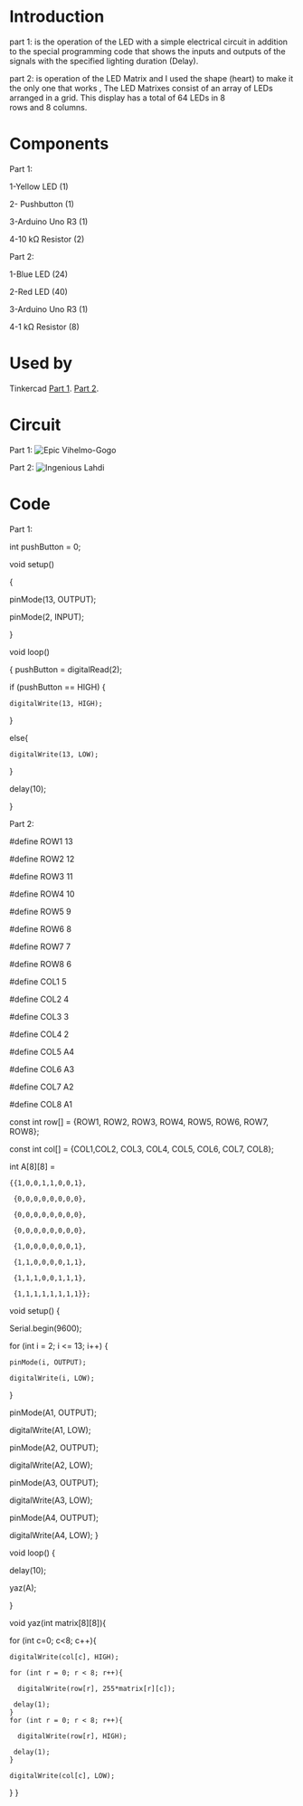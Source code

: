 # Introduction
part 1: is the operation of the LED with a simple electrical circuit in addition to the special programming code that shows the inputs and outputs of the signals with the specified lighting duration (Delay).


part 2: is operation of the LED Matrix and I used the shape (heart) to make it the only one that works , The LED Matrixes consist of an array of LEDs arranged in a grid. This display has a total of 64 LEDs in 8 rows and 8 columns.
# Components 

Part 1:

1-Yellow LED (1) 

2- Pushbutton (1)

3-Arduino Uno R3 (1)

4-10 kΩ Resistor (2)


Part 2:

1-Blue LED (24) 

2-Red LED (40)

3-Arduino Uno R3 (1)

4-1 kΩ Resistor (8)
# Used by
Tinkercad
[Part 1](https://www.tinkercad.com/things/bbXa8CN0cHX-epic-vihelmo-gogo/editel?sharecode=uCfsqxi3PktO4ExZ-mISIMvmH9Arxq3SakBNoTY8X6o).
[Part 2](https://www.tinkercad.com/things/6GDPoiwM7Gm-ingenious-lahdi/editel?sharecode=OAuCt8KuGlfElA_yeD1KdNkfK1UUpg0sh-GMlOYlL2Q).
# Circuit
Part 1:
![Epic Vihelmo-Gogo](https://github.com/joudalhef/SM23-EPD01/assets/139080884/31d89c9d-b524-415e-b914-dbf113fe3f93)


Part 2:
![Ingenious Lahdi](https://github.com/joudalhef/SM23-EPD01/assets/139080884/60e6bbf5-a20b-4601-a0e5-28442e1dfdda)
# Code

Part 1:

int pushButton = 0;

void setup() 

{
  
  pinMode(13, OUTPUT);
  
  pinMode(2, INPUT);

}

void loop() 

{
 pushButton = digitalRead(2);
  
  if (pushButton == HIGH) {
    
    digitalWrite(13, HIGH);
  }
 
  else{
    
    digitalWrite(13, LOW);
  }
  
  delay(10);

}







Part 2:

#define ROW1 13

#define ROW2 12

#define ROW3 11

#define ROW4 10

#define ROW5 9

#define ROW6 8

#define ROW7 7

#define ROW8 6


#define COL1 5

#define COL2 4

#define COL3 3

#define COL4 2

#define COL5 A4

#define COL6 A3

#define COL7 A2

#define COL8 A1

const int row[] = {ROW1, ROW2, ROW3, ROW4, ROW5, ROW6, ROW7, ROW8};


const int col[] = {COL1,COL2, COL3, COL4, COL5, COL6, COL7, COL8};



int A[8][8] = 
       
	{{1,0,0,1,1,0,0,1},
		      
	 {0,0,0,0,0,0,0,0},
		      
	 {0,0,0,0,0,0,0,0},
		      
	 {0,0,0,0,0,0,0,0},
		      
	 {1,0,0,0,0,0,0,1},
		      
	 {1,1,0,0,0,0,1,1},
		      
	 {1,1,1,0,0,1,1,1},
		     
	 {1,1,1,1,1,1,1,1}};

void setup() {
  
  Serial.begin(9600);
  
  for (int i = 2; i <= 13; i++) {
    
    pinMode(i, OUTPUT);
    
    digitalWrite(i, LOW);

  }
  
  pinMode(A1, OUTPUT);
  
  digitalWrite(A1, LOW);
  
  pinMode(A2, OUTPUT);
  
  digitalWrite(A2, LOW);
 
  pinMode(A3, OUTPUT);
 
  digitalWrite(A3, LOW);
  
  pinMode(A4, OUTPUT);
  
  digitalWrite(A4, LOW);
}

void loop() {

  delay(10);
  
  yaz(A);

}


void  yaz(int matrix[8][8]){
  
  for (int c=0; c<8; c++){

   
    digitalWrite(col[c], HIGH);
    
    for (int r = 0; r < 8; r++){
      
      digitalWrite(row[r], 255*matrix[r][c]);
    
     delay(1);
    }
    for (int r = 0; r < 8; r++){
      
      digitalWrite(row[r], HIGH);
     
     delay(1);
    }
  
    digitalWrite(col[c], LOW);
  }
}
